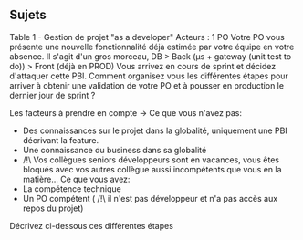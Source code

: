 
## Sujets
Table 1 - Gestion de projet "as a developer"
Acteurs : 1 PO
Votre PO vous présente une nouvelle fonctionnalité déjà estimée par votre équipe en votre absence. 
Il s'agit d'un gros morceau, DB > Back (µs + gateway (unit test to do)) > Front (déjà en PROD)
Vous arrivez en cours de sprint et décidez d'attaquer cette PBI. 
Comment organisez vous les différentes étapes pour arriver à obtenir une validation de votre PO et à pousser en production le dernier jour de sprint ?

Les facteurs à prendre en compte ->
Ce que vous n'avez pas:
- Des connaissances sur le projet dans la globalité, uniquement une PBI décrivant la feature.
- Une connaissance du business dans sa globalité
- /!\ Vos collègues seniors développeurs sont en vacances, vous êtes bloqués avec vos autres collègue aussi incompétents que vous en la matière...
Ce que vous avez:
- La compétence technique
- Un PO compétent ( /!\ il n'est pas développeur et n'a pas accès aux repos du projet)

Décrivez ci-dessous ces différentes étapes
```


```
